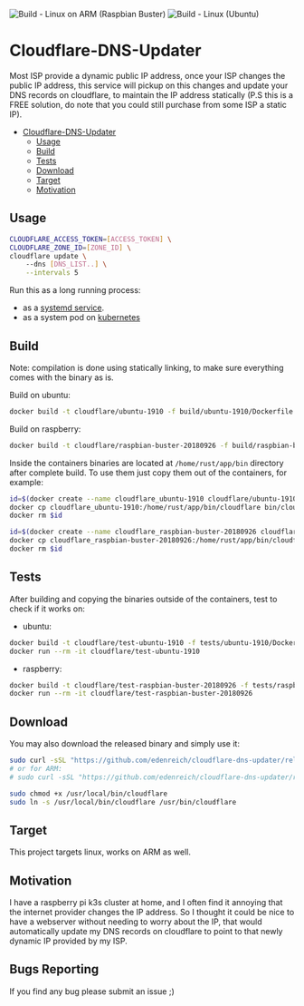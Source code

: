 ![Build - Linux on ARM (Raspbian Buster)](https://github.com/edenreich/cloudflare-dns-updater/workflows/Build%20-%20Linux%20on%20ARM%20(Raspbian%20Buster)/badge.svg?branch=master)
![Build - Linux (Ubuntu)](https://github.com/edenreich/cloudflare-dns-updater/workflows/Build%20-%20Linux%20(Ubuntu)/badge.svg?branch=master)

# Cloudflare-DNS-Updater

Most ISP provide a dynamic public IP address, once your ISP changes the public IP address, this service will pickup on this changes and update your DNS records on cloudflare, to maintain
the IP address statically (P.S this is a FREE solution, do note that you could still purchase from some ISP a static IP).

- [Cloudflare-DNS-Updater](#Cloudflare-DNS-Updater)
    - [Usage](#Usage)
    - [Build](#Build)
    - [Tests](#Tests)
    - [Download](#Download)
    - [Target](#Target)
    - [Motivation](#Motivation)

## Usage

```sh
CLOUDFLARE_ACCESS_TOKEN=[ACCESS_TOKEN] \
CLOUDFLARE_ZONE_ID=[ZONE_ID] \
cloudflare update \ 
    --dns [DNS_LIST..] \
    --intervals 5
```

Run this as a long running process:
- as a [systemd service](systemd/README.md).
- as a system pod on [kubernetes](kubernetes/README.md) 

## Build

Note: compilation is done using statically linking, to make sure everything comes with the binary as is.

Build on ubuntu:

```sh
docker build -t cloudflare/ubuntu-1910 -f build/ubuntu-1910/Dockerfile .
```

Build on raspberry:

```sh
docker build -t cloudflare/raspbian-buster-20180926 -f build/raspbian-buster-20180926/Dockerfile .
```

Inside the containers binaries are located at `/home/rust/app/bin` directory after complete build.
To use them just copy them out of the containers, for example:

```sh
id=$(docker create --name cloudflare_ubuntu-1910 cloudflare/ubuntu-1910) && \
docker cp cloudflare_ubuntu-1910:/home/rust/app/bin/cloudflare bin/cloudflare && \
docker rm $id

id=$(docker create --name cloudflare_raspbian-buster-20180926 cloudflare/raspbian-buster-20180926) && \
docker cp cloudflare_raspbian-buster-20180926:/home/rust/app/bin/cloudflare bin/cloudflare && \
docker rm $id
```

## Tests

After building and copying the binaries outside of the containers, test to check if it works on:

- ubuntu:
```sh
docker build -t cloudflare/test-ubuntu-1910 -f tests/ubuntu-1910/Dockerfile .
docker run --rm -it cloudflare/test-ubuntu-1910
```

- raspberry:
```sh
docker build -t cloudflare/test-raspbian-buster-20180926 -f tests/raspbian-buster-20180926/Dockerfile .
docker run --rm -it cloudflare/test-raspbian-buster-20180926
```

## Download

You may also download the released binary and simply use it:

```sh
sudo curl -sSL "https://github.com/edenreich/cloudflare-dns-updater/releases/download/v1.0.1/cloudflare" -o /usr/local/bin/cloudflare
# or for ARM:
# sudo curl -sSL "https://github.com/edenreich/cloudflare-dns-updater/releases/download/v1.0.1/cloudflare_arm" -o /usr/local/bin/cloudflare

sudo chmod +x /usr/local/bin/cloudflare
sudo ln -s /usr/local/bin/cloudflare /usr/bin/cloudflare
```

## Target

This project targets linux, works on ARM as well.

## Motivation

I have a raspberry pi k3s cluster at home, and I often find it annoying that the internet provider changes the IP address.
So I thought it could be nice to have a webserver without needing to worry about the IP, that would automatically update my DNS
records on cloudflare to point to that newly dynamic IP provided by my ISP.

## Bugs Reporting

If you find any bug please submit an issue ;)